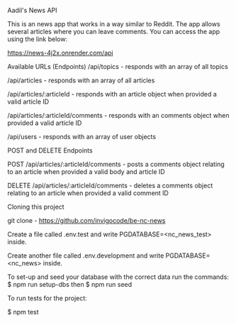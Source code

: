 Aadil's News API

This is an news app that works in a way similar to Reddit. The app allows several articles where you can leave comments. You can access the app using the link below:

https://news-4j2x.onrender.com/api

Available URLs (Endpoints)
/api/topics - responds with an array of all topics

/api/articles - responds with an array of all articles

/api/articles/:articleId - responds with an article object when provided a valid article ID

/api/articles/:articleId/comments - responds with an comments object when provided a valid article ID

/api/users - responds with an array of user objects

POST and DELETE Endpoints

POST /api/articles/:articleId/comments - posts a comments object relating to an article when provided a valid body and article ID

DELETE /api/articles/:articleId/comments - deletes a comments object relating to an article when provided a valid comment ID

Cloning this project

git clone - https://github.com/invigocode/be-nc-news

Create a file called .env.test and write PGDATABASE=<nc_news_test> inside.

Create another file called .env.development and write PGDATABASE=<nc_news> inside.

To set-up and seed your database with the correct data run the commands: $ npm run setup-dbs then $ npm run seed

To run tests for the project:

$ npm test
